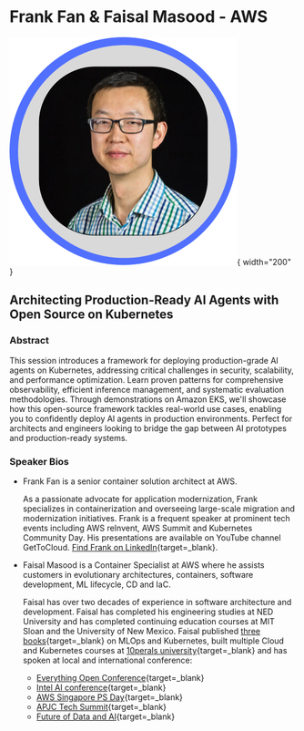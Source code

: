 # Frank Fan & Faisal Masood - AWS
![](../images/speakers/headshots/FrankFan.png){ width="200" }
## Architecting Production-Ready AI Agents with Open Source on Kubernetes
### Abstract
This session introduces a framework for deploying production-grade AI agents on Kubernetes, addressing critical challenges in security, scalability, and performance optimization. Learn proven patterns for comprehensive observability, efficient inference management, and systematic evaluation methodologies. Through demonstrations on Amazon EKS, we'll showcase how this open-source framework tackles real-world use cases, enabling you to confidently deploy AI agents in production environments. Perfect for architects and engineers looking to bridge the gap between AI prototypes and production-ready systems.
### Speaker Bios
* Frank Fan is a senior container solution architect at AWS.

    As a passionate advocate for application modernization, Frank specializes in containerization and overseeing large-scale migration and modernization initiatives. Frank is a frequent speaker at prominent tech events including AWS reInvent, AWS Summit and Kubernetes Community Day. His presentations are available on YouTube channel GetToCloud. [Find Frank on LinkedIn](https://www.linkedin.com/in/frankfan7/){target=_blank}.

* Faisal Masood is a Container Specialist at AWS where he assists customers in evolutionary architectures, containers, software development, ML lifecycle, CD and IaC.

    Faisal has over two decades of experience in software architecture and development. Faisal has completed his engineering studies at NED University and has completed continuing education courses at MIT Sloan and the University of New Mexico. Faisal published [three books](https://www.amazon.com/stores/Faisal-Masood/author/B08L61JDPJ){target=_blank} on MLOps and Kubernetes, built multiple Cloud and Kubernetes courses at [10perals university](https://10pearlsuniversity.org/user-public-account/6756/){target=_blank} and has spoken at local and international conference: 
    * [Everything Open Conference](https://2024.everythingopen.au/speaker/profile/25/){target=_blank}
    * [Intel AI conference](https://www.linkedin.com/posts/faisalmas_machinelearning-redhatapac-machinelearningsolutions-activity-6710899371392798720-hVX4/?trk=public_profile_like_view){target=_blank}
    * [AWS Singapore PS Day](https://www.linkedin.com/feed/update/urn:li:activity:7109053980143480832/?updateEntityUrn=urn%3Ali%3Afs_updateV2%3A%28urn%3Ali%3Aactivity%3A7109053980143480832%2CFEED_DETAIL%2CEMPTY%2CDEFAULT%2Cfalse%29){target=_blank}
    * [APJC Tech Summit](https://www.linkedin.com/feed/update/urn:li:activity:7108227527633993728/?updateEntityUrn=urn%3Ali%3Afs_updateV2%3A%28urn%3Ali%3Aactivity%3A7108227527633993728%2CFEED_DETAIL%2CEMPTY%2CDEFAULT%2Cfalse%29){target=_blank}
    * [Future of Data and AI](https://datasciencedojo.com/future-of-data-and-ai/?src_trk=em6620cbb832c022.55591938325191556){target=_blank}
